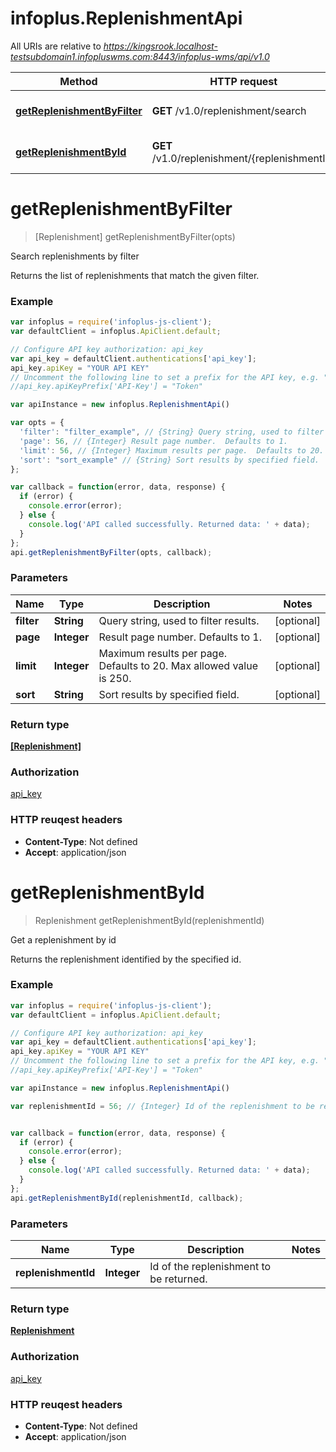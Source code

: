 # infoplus.ReplenishmentApi

All URIs are relative to *https://kingsrook.localhost-testsubdomain1.infopluswms.com:8443/infoplus-wms/api/v1.0*

Method | HTTP request | Description
------------- | ------------- | -------------
[**getReplenishmentByFilter**](ReplenishmentApi.md#getReplenishmentByFilter) | **GET** /v1.0/replenishment/search | Search replenishments by filter
[**getReplenishmentById**](ReplenishmentApi.md#getReplenishmentById) | **GET** /v1.0/replenishment/{replenishmentId} | Get a replenishment by id


<a name="getReplenishmentByFilter"></a>
# **getReplenishmentByFilter**
> [Replenishment] getReplenishmentByFilter(opts)

Search replenishments by filter

Returns the list of replenishments that match the given filter.

### Example
```javascript
var infoplus = require('infoplus-js-client');
var defaultClient = infoplus.ApiClient.default;

// Configure API key authorization: api_key
var api_key = defaultClient.authentications['api_key'];
api_key.apiKey = "YOUR API KEY"
// Uncomment the following line to set a prefix for the API key, e.g. "Token" (defaults to null)
//api_key.apiKeyPrefix['API-Key'] = "Token"

var apiInstance = new infoplus.ReplenishmentApi()

var opts = { 
  'filter': "filter_example", // {String} Query string, used to filter results.
  'page': 56, // {Integer} Result page number.  Defaults to 1.
  'limit': 56, // {Integer} Maximum results per page.  Defaults to 20.  Max allowed value is 250.
  'sort': "sort_example" // {String} Sort results by specified field.
};

var callback = function(error, data, response) {
  if (error) {
    console.error(error);
  } else {
    console.log('API called successfully. Returned data: ' + data);
  }
};
api.getReplenishmentByFilter(opts, callback);
```

### Parameters

Name | Type | Description  | Notes
------------- | ------------- | ------------- | -------------
 **filter** | **String**| Query string, used to filter results. | [optional] 
 **page** | **Integer**| Result page number.  Defaults to 1. | [optional] 
 **limit** | **Integer**| Maximum results per page.  Defaults to 20.  Max allowed value is 250. | [optional] 
 **sort** | **String**| Sort results by specified field. | [optional] 

### Return type

[**[Replenishment]**](Replenishment.md)

### Authorization

[api_key](../README.md#api_key)

### HTTP reuqest headers

 - **Content-Type**: Not defined
 - **Accept**: application/json

<a name="getReplenishmentById"></a>
# **getReplenishmentById**
> Replenishment getReplenishmentById(replenishmentId)

Get a replenishment by id

Returns the replenishment identified by the specified id.

### Example
```javascript
var infoplus = require('infoplus-js-client');
var defaultClient = infoplus.ApiClient.default;

// Configure API key authorization: api_key
var api_key = defaultClient.authentications['api_key'];
api_key.apiKey = "YOUR API KEY"
// Uncomment the following line to set a prefix for the API key, e.g. "Token" (defaults to null)
//api_key.apiKeyPrefix['API-Key'] = "Token"

var apiInstance = new infoplus.ReplenishmentApi()

var replenishmentId = 56; // {Integer} Id of the replenishment to be returned.


var callback = function(error, data, response) {
  if (error) {
    console.error(error);
  } else {
    console.log('API called successfully. Returned data: ' + data);
  }
};
api.getReplenishmentById(replenishmentId, callback);
```

### Parameters

Name | Type | Description  | Notes
------------- | ------------- | ------------- | -------------
 **replenishmentId** | **Integer**| Id of the replenishment to be returned. | 

### Return type

[**Replenishment**](Replenishment.md)

### Authorization

[api_key](../README.md#api_key)

### HTTP reuqest headers

 - **Content-Type**: Not defined
 - **Accept**: application/json

